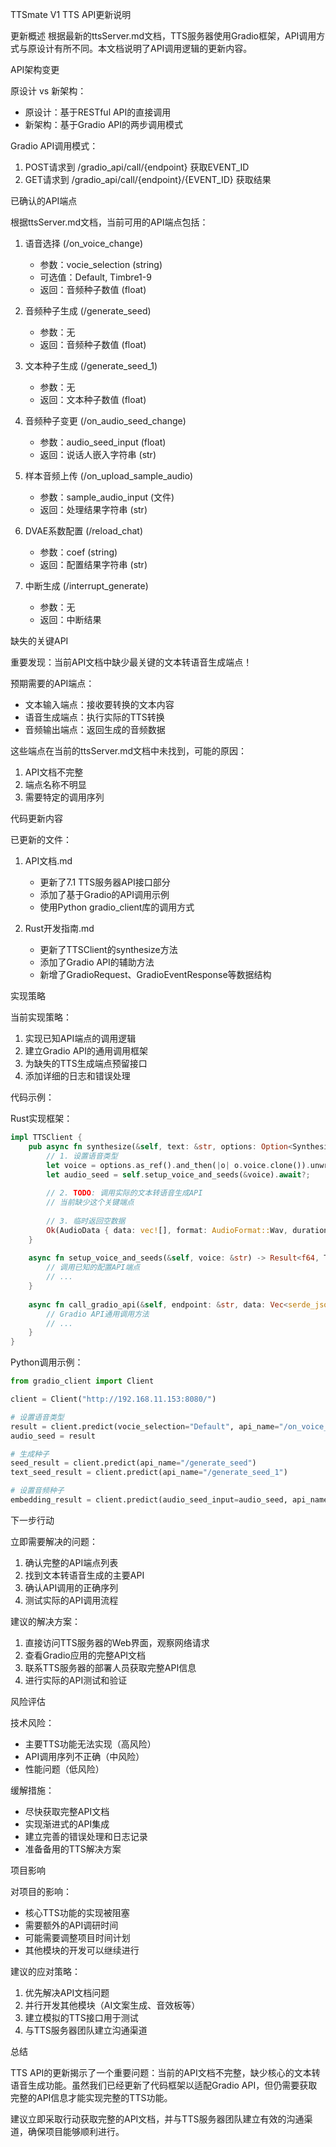 TTSmate V1 TTS API更新说明

更新概述
根据最新的ttsServer.md文档，TTS服务器使用Gradio框架，API调用方式与原设计有所不同。本文档说明了API调用逻辑的更新内容。

API架构变更

原设计 vs 新架构：
- 原设计：基于RESTful API的直接调用
- 新架构：基于Gradio API的两步调用模式

Gradio API调用模式：
1. POST请求到 /gradio_api/call/{endpoint} 获取EVENT_ID
2. GET请求到 /gradio_api/call/{endpoint}/{EVENT_ID} 获取结果

已确认的API端点

根据ttsServer.md文档，当前可用的API端点包括：

1. 语音选择 (/on_voice_change)
   - 参数：vocie_selection (string)
   - 可选值：Default, Timbre1-9
   - 返回：音频种子数值 (float)

2. 音频种子生成 (/generate_seed)
   - 参数：无
   - 返回：音频种子数值 (float)

3. 文本种子生成 (/generate_seed_1)
   - 参数：无
   - 返回：文本种子数值 (float)

4. 音频种子变更 (/on_audio_seed_change)
   - 参数：audio_seed_input (float)
   - 返回：说话人嵌入字符串 (str)

5. 样本音频上传 (/on_upload_sample_audio)
   - 参数：sample_audio_input (文件)
   - 返回：处理结果字符串 (str)

6. DVAE系数配置 (/reload_chat)
   - 参数：coef (string)
   - 返回：配置结果字符串 (str)

7. 中断生成 (/interrupt_generate)
   - 参数：无
   - 返回：中断结果

缺失的关键API

重要发现：当前API文档中缺少最关键的文本转语音生成端点！

预期需要的API端点：
- 文本输入端点：接收要转换的文本内容
- 语音生成端点：执行实际的TTS转换
- 音频输出端点：返回生成的音频数据

这些端点在当前的ttsServer.md文档中未找到，可能的原因：
1. API文档不完整
2. 端点名称不明显
3. 需要特定的调用序列

代码更新内容

已更新的文件：

1. API文档.md
   - 更新了7.1 TTS服务器API接口部分
   - 添加了基于Gradio的API调用示例
   - 使用Python gradio_client库的调用方式

2. Rust开发指南.md
   - 更新了TTSClient的synthesize方法
   - 添加了Gradio API的辅助方法
   - 新增了GradioRequest、GradioEventResponse等数据结构

实现策略

当前实现策略：
1. 实现已知API端点的调用逻辑
2. 建立Gradio API的通用调用框架
3. 为缺失的TTS生成端点预留接口
4. 添加详细的日志和错误处理

代码示例：

Rust实现框架：
```rust
impl TTSClient {
    pub async fn synthesize(&self, text: &str, options: Option<SynthesizeOptions>) -> Result<AudioData, TTSError> {
        // 1. 设置语音类型
        let voice = options.as_ref().and_then(|o| o.voice.clone()).unwrap_or_else(|| self.config.default_voice.clone());
        let audio_seed = self.setup_voice_and_seeds(&voice).await?;
        
        // 2. TODO: 调用实际的文本转语音生成API
        // 当前缺少这个关键端点
        
        // 3. 临时返回空数据
        Ok(AudioData { data: vec![], format: AudioFormat::Wav, duration: Duration::from_secs(0), sample_rate: 44100 })
    }
    
    async fn setup_voice_and_seeds(&self, voice: &str) -> Result<f64, TTSError> {
        // 调用已知的配置API端点
        // ...
    }
    
    async fn call_gradio_api(&self, endpoint: &str, data: Vec<serde_json::Value>) -> Result<String, TTSError> {
        // Gradio API通用调用方法
        // ...
    }
}
```

Python调用示例：
```python
from gradio_client import Client

client = Client("http://192.168.11.153:8080/")

# 设置语音类型
result = client.predict(vocie_selection="Default", api_name="/on_voice_change")
audio_seed = result

# 生成种子
seed_result = client.predict(api_name="/generate_seed")
text_seed_result = client.predict(api_name="/generate_seed_1")

# 设置音频种子
embedding_result = client.predict(audio_seed_input=audio_seed, api_name="/on_audio_seed_change")
```

下一步行动

立即需要解决的问题：
1. 确认完整的API端点列表
2. 找到文本转语音生成的主要API
3. 确认API调用的正确序列
4. 测试实际的API调用流程

建议的解决方案：
1. 直接访问TTS服务器的Web界面，观察网络请求
2. 查看Gradio应用的完整API文档
3. 联系TTS服务器的部署人员获取完整API信息
4. 进行实际的API测试和验证

风险评估

技术风险：
- 主要TTS功能无法实现（高风险）
- API调用序列不正确（中风险）
- 性能问题（低风险）

缓解措施：
- 尽快获取完整API文档
- 实现渐进式的API集成
- 建立完善的错误处理和日志记录
- 准备备用的TTS解决方案

项目影响

对项目的影响：
- 核心TTS功能的实现被阻塞
- 需要额外的API调研时间
- 可能需要调整项目时间计划
- 其他模块的开发可以继续进行

建议的应对策略：
1. 优先解决API文档问题
2. 并行开发其他模块（AI文案生成、音效板等）
3. 建立模拟的TTS接口用于测试
4. 与TTS服务器团队建立沟通渠道

总结

TTS API的更新揭示了一个重要问题：当前的API文档不完整，缺少核心的文本转语音生成功能。虽然我们已经更新了代码框架以适配Gradio API，但仍需要获取完整的API信息才能实现完整的TTS功能。

建议立即采取行动获取完整的API文档，并与TTS服务器团队建立有效的沟通渠道，确保项目能够顺利进行。
